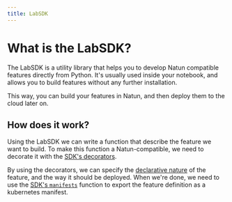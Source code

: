 ```yaml
---
title: LabSDK
---
```

# What is the LabSDK?
The LabSDK is a utility library that helps you to develop Natun compatible features directly from Python.
It's usually used inside your notebook, and allows you to build features without any further installation.

This way, you can build your features in Natun, and then deploy them to the cloud later on.


## How does it work?
Using the LabSDK we can write a function that describe the feature we want to build.
To make this function a Natun-compatible, we need to decorate it with the [SDK's decorators](/docs/reference/labsdk/decorators.md).

By using the decorators, we can specify the [declarative nature](/reference/how-does-natun-work/features/feature-definitions.md) of the feature, and the way it should be deployed.
When we're done, we need to use the [SDK's `manifests`](/reference/labsdk/export.md) function to export the feature
definition as a kubernetes manifest.